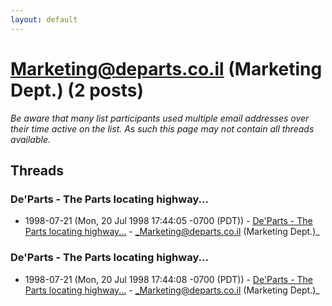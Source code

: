 ```yaml
---
layout: default
---
```


# Marketing@departs.co.il (Marketing Dept.) (2 posts)

_Be aware that many list participants used multiple email addresses over their time active on the list. As such this page may not contain all threads available._

## Threads

### De'Parts - The Parts locating highway...
+ 1998-07-21 (Mon, 20 Jul 1998 17:44:05 -0700 (PDT)) - [De'Parts - The Parts locating highway...](/archive/1998/07/4ff31ae117eaaffe8a342aaac3d13bb0ca1e312a7cbade47b229df98beb56cc5) - _Marketing@departs.co.il (Marketing Dept.)_

### De'Parts - The Parts locating highway...
+ 1998-07-21 (Mon, 20 Jul 1998 17:44:08 -0700 (PDT)) - [De'Parts - The Parts locating highway...](/archive/1998/07/8b971b0bf981b32a61a0754f591eed634ff77838f332e18949248dee08ca0c01) - _Marketing@departs.co.il (Marketing Dept.)_

